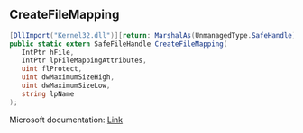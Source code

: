 ## CreateFileMapping

```csharp
[DllImport("Kernel32.dll")][return: MarshalAs(UnmanagedType.SafeHandle)]
public static extern SafeFileHandle CreateFileMapping(
   IntPtr hFile,
   IntPtr lpFileMappingAttributes,
   uint flProtect,
   uint dwMaximumSizeHigh,
   uint dwMaximumSizeLow,
   string lpName
);
```

Microsoft documentation: [Link](https://docs.microsoft.com/en-us/windows/win32/api/memoryapi/nf-memoryapi-createfilemappingw)
